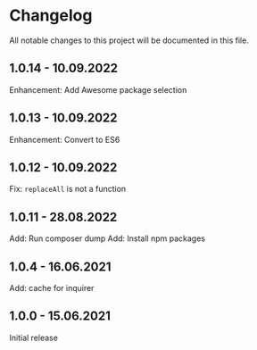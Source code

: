 # Changelog
All notable changes to this project will be documented in this file.

## 1.0.14 - 10.09.2022

Enhancement: Add Awesome package selection

## 1.0.13 - 10.09.2022

Enhancement: Convert to ES6

## 1.0.12 - 10.09.2022

Fix: `replaceAll` is not a function

## 1.0.11 - 28.08.2022

Add: Run composer dump
Add: Install npm packages

## 1.0.4 - 16.06.2021

Add: cache for inquirer

## 1.0.0 - 15.06.2021

Initial release
